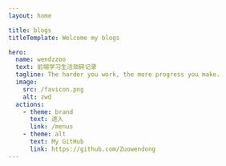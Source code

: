 ```yaml
---
layout: home

title: blogs
titleTemplate: Welcome my blogs

hero:
  name: wendzzoo
  text: 前端学习生活琐碎记录
  tagline: The harder you work, the more progress you make.
  image:
    src: /favicon.png
    alt: zwd
  actions:
    - theme: brand
      text: 进入
      link: /menus
    - theme: alt
      text: My GitHub
      link: https://github.com/Zuowendong
---
```

